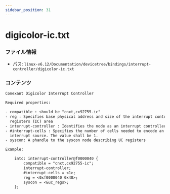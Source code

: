 ```yaml
---
sidebar_position: 31
---
```

# digicolor-ic.txt

### ファイル情報

- パス: `linux-v6.12/Documentation/devicetree/bindings/interrupt-controller/digicolor-ic.txt`

### コンテンツ

```txt
Conexant Digicolor Interrupt Controller

Required properties:

- compatible : should be "cnxt,cx92755-ic"
- reg : Specifies base physical address and size of the interrupt controller
  registers (IC) area
- interrupt-controller : Identifies the node as an interrupt controller
- #interrupt-cells : Specifies the number of cells needed to encode an
  interrupt source. The value shall be 1.
- syscon: A phandle to the syscon node describing UC registers

Example:

	intc: interrupt-controller@f0000040 {
		compatible = "cnxt,cx92755-ic";
		interrupt-controller;
		#interrupt-cells = <1>;
		reg = <0xf0000040 0x40>;
		syscon = <&uc_regs>;
	};

```
